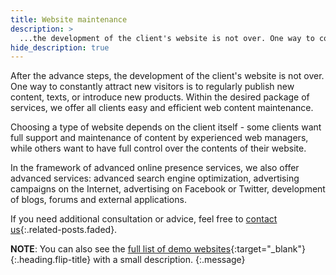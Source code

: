 ```yaml
---
title: Website maintenance
description: >
  ...the development of the client's website is not over. One way to constantly attract new visitors is to regularly publish new content... by Milovan Tomašević
hide_description: true
---
```


After the advance steps, the development of the client's website is not over. One way to constantly attract new visitors is to regularly publish new content, texts, or introduce new products. Within the desired package of services, we offer all clients easy and efficient web content maintenance. 

Choosing a type of website depends on the client itself - some clients want full support and maintenance of content by experienced web managers, while others want to have full control over the contents of their website.

In the framework of advanced online presence services, we also offer advanced services: advanced search engine optimization, advertising campaigns on the Internet, advertising on Facebook or Twitter, development of blogs, forums and external applications.


If you need additional consultation or advice, feel free to [contact us]{:.related-posts.faded}.



**NOTE**: You can also see the [full list of demo websites]{:target="_blank"}{:.heading.flip-title} with a small description.
{:.message}



[contact us]: /contacts/
[full list of demo websites]: https://www.demo.milovantomasevic.com/